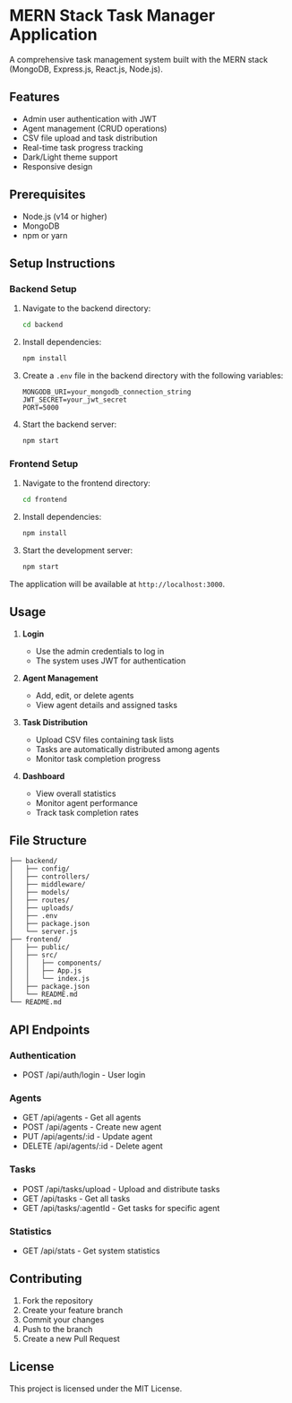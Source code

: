 # MERN Stack Task Manager Application

A comprehensive task management system built with the MERN stack (MongoDB, Express.js, React.js, Node.js).

## Features

- Admin user authentication with JWT
- Agent management (CRUD operations)
- CSV file upload and task distribution
- Real-time task progress tracking
- Dark/Light theme support
- Responsive design

## Prerequisites

- Node.js (v14 or higher)
- MongoDB
- npm or yarn

## Setup Instructions

### Backend Setup

1. Navigate to the backend directory:
   ```bash
   cd backend
   ```

2. Install dependencies:
   ```bash
   npm install
   ```

3. Create a `.env` file in the backend directory with the following variables:
   ```
   MONGODB_URI=your_mongodb_connection_string
   JWT_SECRET=your_jwt_secret
   PORT=5000
   ```

4. Start the backend server:
   ```bash
   npm start
   ```

### Frontend Setup

1. Navigate to the frontend directory:
   ```bash
   cd frontend
   ```

2. Install dependencies:
   ```bash
   npm install
   ```

3. Start the development server:
   ```bash
   npm start
   ```

The application will be available at `http://localhost:3000`.

## Usage

1. **Login**
   - Use the admin credentials to log in
   - The system uses JWT for authentication

2. **Agent Management**
   - Add, edit, or delete agents
   - View agent details and assigned tasks

3. **Task Distribution**
   - Upload CSV files containing task lists
   - Tasks are automatically distributed among agents
   - Monitor task completion progress

4. **Dashboard**
   - View overall statistics
   - Monitor agent performance
   - Track task completion rates

## File Structure

```
├── backend/
│   ├── config/
│   ├── controllers/
│   ├── middleware/
│   ├── models/
│   ├── routes/
│   ├── uploads/
│   ├── .env
│   ├── package.json
│   └── server.js
├── frontend/
│   ├── public/
│   ├── src/
│   │   ├── components/
│   │   ├── App.js
│   │   └── index.js
│   ├── package.json
│   └── README.md
└── README.md
```

## API Endpoints

### Authentication
- POST /api/auth/login - User login

### Agents
- GET /api/agents - Get all agents
- POST /api/agents - Create new agent
- PUT /api/agents/:id - Update agent
- DELETE /api/agents/:id - Delete agent

### Tasks
- POST /api/tasks/upload - Upload and distribute tasks
- GET /api/tasks - Get all tasks
- GET /api/tasks/:agentId - Get tasks for specific agent

### Statistics
- GET /api/stats - Get system statistics

## Contributing

1. Fork the repository
2. Create your feature branch
3. Commit your changes
4. Push to the branch
5. Create a new Pull Request

## License

This project is licensed under the MIT License. 